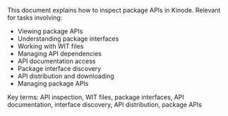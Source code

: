 This document explains how to inspect package APIs in Kinode. Relevant for tasks involving:
- Viewing package APIs
- Understanding package interfaces
- Working with WIT files
- Managing API dependencies
- API documentation access
- Package interface discovery
- API distribution and downloading
- Managing package APIs

Key terms: API inspection, WIT files, package interfaces, API documentation, interface discovery, API distribution, package APIs